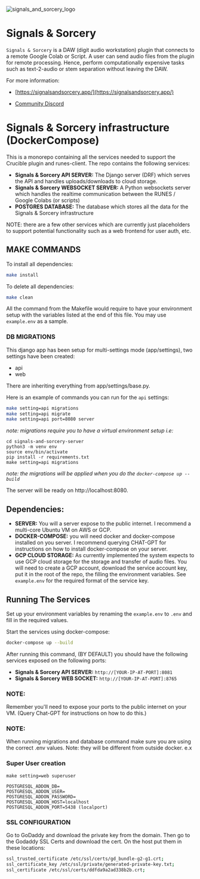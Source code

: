 ![signals_and_sorcery_logo](https://storage.googleapis.com/docs-assets/sas_logo.png)
# Signals & Sorcery

`Signals & Sorcery` is a DAW (digit audio workstation) plugin that connects to a remote Google Colab or Script.  A user can send audio files from the plugin for remote processing. Hence, perform computationally expensive tasks such as text-2-audio or stem separation without leaving the DAW. 

For more information:

- [https://signalsandsorcery.app/](https://signalsandsorcery.app/)

- [Community Discord](https://discord.gg/UcHCjfpRkV)


# Signals & Sorcery infrastructure (DockerCompose)

This is a monorepo containing all the services needed to support the Crucible plugin and runes-client.  The repo contains the following services:

* **Signals & Sorcery API SERVER:** The Django server (DRF) which serves the API and handles uploads/downloads to cloud storage.
* **Signals & Sorcery WEBSOCKET SERVER:** A Python websockets server which handles the realtime communication between the RUNES / Google Colabs (or scripts)
* **POSTGRES DATABASE:** The database which stores all the data for the Signals & Sorcery infrastructure

NOTE: there are a few other services which are currently just placeholders to support potential functionality such as a web frontend for user auth, etc.

## MAKE COMMANDS

To install all dependencies:
```bash
make install
```

To delete all dependencies:
```bash
make clean
```

All the command from the Makefile would require to have your environment setup with the variables listed at the end of this file.
You may use `example.env` as a sample.

### DB MIGRATIONS

This django app has been setup for multi-settings mode (app/settings), two settings have been created:

* api
* web

There are inheriting everything from app/settings/base.py.

Here is an example of commands you can run for the `api` settings:


```bash
make setting=api migrations
make setting=api migrate
make setting=api port=8080 server
```

*note: migrations require you to have a virtual environment setup i.e:*
```
cd signals-and-sorcery-server
python3 -m venv env
source env/bin/activate
pip install -r requirements.txt
make setting=api migrations
```
*note: the migrations will be applied when you do the `docker-compose up --build`*


The server will be ready on http://localhost:8080.


## Dependencies:

* **SERVER:** You will a server expose to the public internet.  I recommend a multi-core Ubuntu VM on AWS or GCP.
* **DOCKER-COMPOSE:** you will need docker and docker-compose installed on you server.  I recommend querying CHAT-GPT for instructions on how to install docker-compose on your server.
* **GCP CLOUD STORAGE:** As currently implemented the system expects to use GCP cloud storage for the storage and transfer of audio files.  You will need to create a GCP account, download the service account key, put it in the root of the repo, the filling the environment variables.  See `example.env` for the required format of the service key.


## Running The Services

Set up your environment variables by renaming the `example.env` to `.env` and fill in the required values.  

Start the services using docker-compose:

```bash
docker-compose up --build
````
After running this command, (BY DEFAULT) you should have the following services exposed on the following ports:

* **Signals & Sorcery API SERVER:** `http://[YOUR-IP-AT-PORT]:8081`
* **Signals & Sorcery WEB SOCKET:** `http://[YOUR-IP-AT-PORT]:8765`

### NOTE:

Remember you'll need to expose your ports to the public internet on your VM.  (Query Chat-GPT for instructions on how to do this.)

### NOTE:
When running migrations and database command make sure you are using the correct .env values.  Note: they will be different from outside docker. e.x

### Super User creation
```
make setting=web superuser
```

```
POSTGRESQL_ADDON_DB=
POSTGRESQL_ADDON_USER=
POSTGRESQL_ADDON_PASSWORD=
POSTGRESQL_ADDON_HOST=localhost
POSTGRESQL_ADDON_PORT=5438 (localport)
```


### SSL CONFIGURATION

Go to GoDaddy and download the private key from the domain.  Then go to the Godaddy SSL Certs and download the cert.
On the host put them in these locations:
```bash
ssl_trusted_certificate /etc/ssl/certs/gd_bundle-g2-g1.crt;
ssl_certificate_key /etc/ssl/private/generated-private-key.txt;
ssl_certificate /etc/ssl/certs/ddfda9a2ad338b2b.crt;
```


